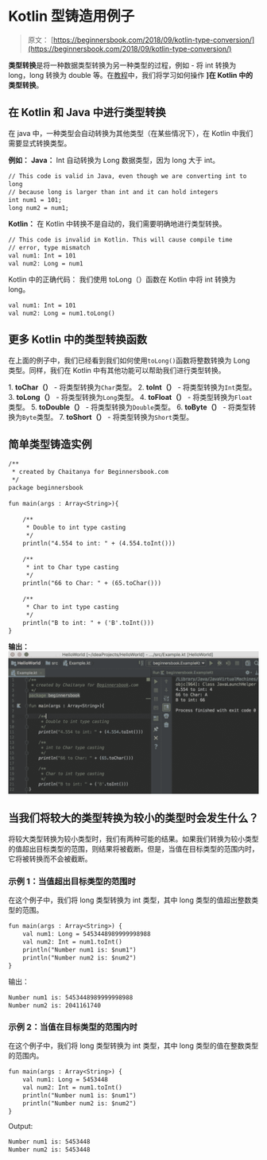 # Kotlin 型铸造用例子

> 原文： [https://beginnersbook.com/2018/09/kotlin-type-conversion/](https://beginnersbook.com/2018/09/kotlin-type-conversion/)

**类型转换**是将一种数据类型转换为另一种类型的过程，例如 - 将 int 转换为 long，long 转换为 double 等。在[教程](https://beginnersbook.com/2017/12/kotlin-tutorial/)中，我们将学习如何操作 **]在 Kotlin 中的类型转换**。

## 在 Kotlin 和 Java 中进行类型转换

在 java 中，一种类型会自动转换为其他类型（在某些情况下），在 Kotlin 中我们需要显式转换类型。

**例如：**
**Java：**
Int 自动转换为 Long 数据类型，因为 long 大于 int。

```
// This code is valid in Java, even though we are converting int to long
// because long is larger than int and it can hold integers
int num1 = 101;
long num2 = num1; 

```

**Kotlin：**
在 Kotlin 中转换不是自动的，我们需要明确地进行类型转换。

```
// This code is invalid in Kotlin. This will cause compile time 
// error, type mismatch
val num1: Int = 101
val num2: Long = num1
```

Kotlin 中的正确代码：
我们使用 toLong（）函数在 Kotlin 中将 int 转换为 long。

```
val num1: Int = 101
val num2: Long = num1.toLong()
```

## 更多 Kotlin 中的类型转换函数

在上面的例子中，我们已经看到我们如何使用`toLong()`函数将整数转换为 Long 类型。同样，我们在 Kotlin 中有其他功能可以帮助我们进行类型转换。

1\. **toChar（）** - 将类型转换为`Char`类型。
2\. **toInt（）** - 将类型转换为`Int`类型。
3\. **toLong（）** - 将类型转换为`Long`类型。
4\. **toFloat（）** - 将类型转换为`Float`类型。
5\. **toDouble（）** - 将类型转换为`Double`类型。
6\. **toByte（）** - 将类型转换为`Byte`类型。
7\. **toShort（）** - 将类型转换为`Short`类型。

## 简单类型铸造实例

```
/**
 * created by Chaitanya for Beginnersbook.com
 */
package beginnersbook

fun main(args : Array<String>){

    /**
     * Double to int type casting
     */
    println("4.554 to int: " + (4.554.toInt()))

    /**
     * int to Char type casting
     */
    println("66 to Char: " + (65.toChar()))

    /**
     * Char to int type casting
     */
    println("B to int: " + ('B'.toInt()))
}
```

**输出：**
![Kotlin Type Casting](img/26da7d3ae02cd31b54d55f7aa943cfc9.jpg)

## 当我们将较大的类型转换为较小的类型时会发生什么？

将较大类型转换为较小类型时，我们有两种可能的结果。如果我们转换为较小类型的值超出目标类型的范围，则结果将被截断。但是，当值在目标类型的范围内时，它将被转换而不会被截断。

### 示例 1：当值超出目标类型的范围时

在这个例子中，我们将 long 类型转换为 int 类型，其中 long 类型的值超出整数类型的范围。

```
fun main(args : Array<String>) {
    val num1: Long = 5453448989999998988
    val num2: Int = num1.toInt()
    println("Number num1 is: $num1")
    println("Number num2 is: $num2")
}
```

输出：

```
Number num1 is: 5453448989999998988
Number num2 is: 2041161740
```

### 示例 2：当值在目标类型的范围内时

在这个例子中，我们将 long 类型转换为 int 类型，其中 long 类型的值在整数类型的范围内。

```
fun main(args : Array<String>) {
    val num1: Long = 5453448
    val num2: Int = num1.toInt()
    println("Number num1 is: $num1")
    println("Number num2 is: $num2")
}
```

Output:

```
Number num1 is: 5453448
Number num2 is: 5453448
```